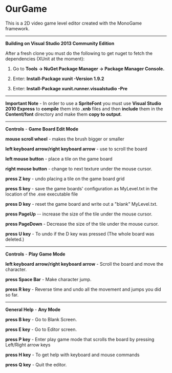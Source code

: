 OurGame
=======

This is a 2D video game level editor created with the MonoGame framework.

---

**Building on Visual Studio 2013 Community Edition**

After a fresh clone you must do the following to get nuget to fetch the dependencies (XUnit at the moment):

1.  Go to **Tools -> NuGet Package Manager -> Package Manager Console.**

2.  Enter:  **Install-Package xunit -Version 1.9.2**

3.  Enter:  **Install-Package xunit.runner.visualstudio -Pre**

---

**Important Note**  - In order to use a **SpriteFont** you must use **Visual Studio 2010 Express** to **compile** them into **.xnb** files and then **include** them in the **Content/font** directory and make them **copy to output**.

---

**Controls** - **Game Board Edit Mode**

**mouse scroll wheel** - makes the brush bigger or smaller

**left keyboard arrow/right keyboard arrow** - use to scroll the board

**left mouse button** - place a tile on the game board

**right mouse button** - change to next texture under the mouse cursor.

**press Z key** - undo placing a tile on the game board grid

**press S key** - save the game boards' configuration as MyLevel.txt in the location of the .exe executable file

**press D key** - reset the game board and write out  a "blank" MyLevel.txt.

**press PageUp** -- increase the size of the tile under the mouse cursor.

**press PageDown** - Decrease the size of the tile under the mouse cursor.

**press U key** - To undo if the D key was pressed (The whole board was deleted.)

---

**Controls** - **Play Game Mode**

**left keyboard arrow/right keyboard arrow** - Scroll the board and move the character.

**press Space Bar** - Make character jump.

**press R key** - Reverse time and undo all the movement and jumps you did so far.

---
**General Help** - **Any Mode**

**press B key** - Go to Blank Screen.

**press E key** - Go to Editor screen.

**press P key** - Enter play game mode that scrolls the board by pressing Left/Right arrow keys

**press H key** - To get help with keyboard and mouse commands

**press Q key** - Quit the editor.

